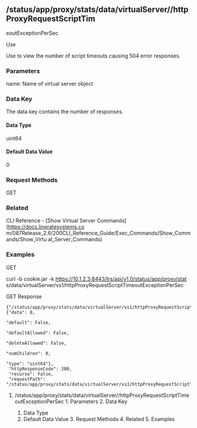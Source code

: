 ## /status/app/proxy/stats/data/virtualServer/<name>/httpProxyRequestScriptTim
eoutExceptionPerSec

Use

Use to view the number of script timeouts causing 504 error responses.

### Parameters

name: Name of virtual server object

### Data Key

The data key contains the number of responses.

#### Data Type

uint64

#### Default Data Value

0

### Request Methods

GET

### Related

CLI Reference - [Show Virtual Server Commands](https://docs.lineratesystems.co
m/087Release_2.6/200CLI_Reference_Guide/Exec_Commands/Show_Commands/Show_Virtu
al_Server_Commands)

### Examples

GET

curl -b cookie.jar -k https://10.1.2.3:8443/lrs/api/v1.0/status/app/proxy/stat
s/data/virtualServer/vs1/httpProxyRequestScriptTimeoutExceptionPerSec

GET Response

    
    {"/status/app/proxy/stats/data/virtualServer/vs1/httpProxyRequestScriptTimeoutExceptionPerSec": {"data": 0,
                                                                                                        "default": False,
                                                                                                        "defaultAllowed": False,
                                                                                                        "deleteAllowed": False,
                                                                                                        "numChildren": 0,
                                                                                                        "type": "uint64"},
     "httpResponseCode": 200,
     "recurse": False,
     "requestPath": "/status/app/proxy/stats/data/virtualServer/vs1/httpProxyRequestScriptTimeoutExceptionPerSec"}
    

  1. /status/app/proxy/stats/data/virtualServer/<name>/httpProxyRequestScriptTimeoutExceptionPerSec
    1. Parameters
    2. Data Key
      1. Data Type
      2. Default Data Value
    3. Request Methods
    4. Related
    5. Examples

